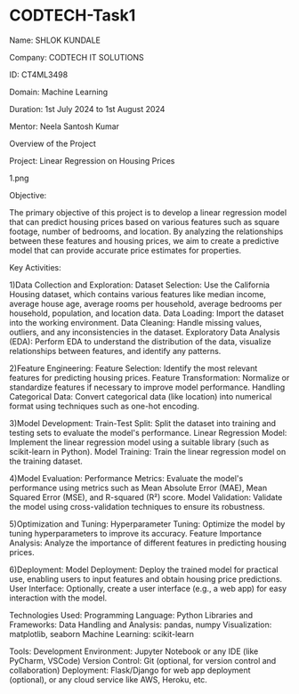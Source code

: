 # CODTECH-Task1
Name: SHLOK KUNDALE

Company: CODTECH IT SOLUTIONS

ID: CT4ML3498

Domain: Machine Learning

Duration: 1st July 2024 to 1st August 2024

Mentor: Neela Santosh Kumar

Overview of the Project

Project: Linear Regression on Housing Prices

1.png

Objective:

The primary objective of this project is to develop a linear regression model that can predict housing prices based on various features such as square footage, number of bedrooms, and location. By analyzing the relationships between these features and housing prices, we aim to create a predictive model that can provide accurate price estimates for properties.

Key Activities:

1)Data Collection and Exploration:
Dataset Selection: Use the California Housing dataset, which contains various features like median income, average house age, average rooms per household, average bedrooms per household, population, and location data.
Data Loading: Import the dataset into the working environment.
Data Cleaning: Handle missing values, outliers, and any inconsistencies in the dataset.
Exploratory Data Analysis (EDA): Perform EDA to understand the distribution of the data, visualize relationships between features, and identify any patterns.

2)Feature Engineering:
Feature Selection: Identify the most relevant features for predicting housing prices.
Feature Transformation: Normalize or standardize features if necessary to improve model performance.
Handling Categorical Data: Convert categorical data (like location) into numerical format using techniques such as one-hot encoding.

3)Model Development:
Train-Test Split: Split the dataset into training and testing sets to evaluate the model's performance.
Linear Regression Model: Implement the linear regression model using a suitable library (such as scikit-learn in Python).
Model Training: Train the linear regression model on the training dataset.

4)Model Evaluation:
Performance Metrics: Evaluate the model's performance using metrics such as Mean Absolute Error (MAE), Mean Squared Error (MSE), and R-squared (R²) score.
Model Validation: Validate the model using cross-validation techniques to ensure its robustness.

5)Optimization and Tuning:
Hyperparameter Tuning: Optimize the model by tuning hyperparameters to improve its accuracy.
Feature Importance Analysis: Analyze the importance of different features in predicting housing prices.

6)Deployment:
Model Deployment: Deploy the trained model for practical use, enabling users to input features and obtain housing price predictions.
User Interface: Optionally, create a user interface (e.g., a web app) for easy interaction with the model.

Technologies Used:
Programming Language: Python
Libraries and Frameworks:
Data Handling and Analysis: pandas, numpy
Visualization: matplotlib, seaborn
Machine Learning: scikit-learn

Tools:
Development Environment: Jupyter Notebook or any IDE (like PyCharm, VSCode)
Version Control: Git (optional, for version control and collaboration)
Deployment: Flask/Django for web app deployment (optional), or any cloud service like AWS, Heroku, etc.
